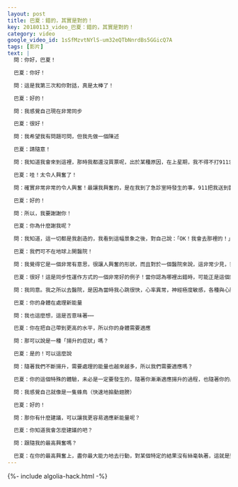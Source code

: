 ```yaml
---
layout: post
title: 巴夏：錯的，其實是對的！
key: 20180113_video_巴夏：錯的，其實是對的！
category: video
google_video_id: 1sSfMzvtNYlS-um32eQTbNnrdBs5GGicQ7A
tags: [影片]
text: |
  問：你好，巴夏！

  巴夏：你好！

  問：這是我第三次和你對話，真是太棒了！

  巴夏：好的！

  問：我感覺自己現在非常同步

  巴夏：很好！

  問：我希望我有問題可問，但我先做一個陳述

  巴夏：請隨意！

  問：我知道我會來到這裡，那時我都還沒買票呢，出於某種原因，在上星期，我不得不打911求救

  巴夏：哇！太令人興奮了！

  問：確實非常非常的令人興奮！最讓我興奮的，是在我到了急診室時發生的事，911把我送到醫院去了，我往下看，發現整個醫院的頂部就像一個金字塔形

  巴夏：好的！

  問：所以，我要謝謝你！

  巴夏：你為什麼謝我呢？

  問：我知道，這一切都是我創造的，我看到這幅景象之後，對自己說：「OK！我會去那裡的！」

  巴夏：我們可不在地球上開醫院！

  問：我覺得它是一個非常有意思，很讓人興奮的形狀，而且對於一個醫院來說，這非常少見，我沒發現哪個人跟這醫院有（特殊）關係，但對我來說，這是一個很強的連接

  巴夏：很好！這是同步性運作方式的一個非常好的例子！當你認為哪裡出錯時，可能正是這個錯，準確地把你引到正確的地方

  問：我同意。我之所以去醫院，是因為當時我心跳很快，心率異常，神經極度敏感，各種與心臟有關的症狀，我很清楚，這些症狀是我身體天生就有的，但是就在上個月，它們一起爆發了，以前從來沒這樣過，所以，我想你能否跟我解釋一下是怎麼回事，我有些自己的理論，但我想知道⋯⋯

  巴夏：你的身體在處理新能量

  問：我也這麼想，這是否意味著⋯⋯

  巴夏：你在把自己帶到更高的水平，所以你的身體需要適應

  問：那可以說是一種「揚升的症狀」嗎？

  巴夏：是的！可以這麼說

  問：隨著我們不斷揚升，需要處理的能量也越來越多，所以我們需要適應嗎？

  巴夏：你的這個特殊的體驗，未必是一定要發生的，隨著你漸漸適應揚升的過程，也隨著你的身體和神經結構的阻抗越來越少，最後，你的身體可能不再有這樣的反應，因為你的神經網絡會變得越來越像「超導」一樣，不再有那麼多的限制或者障礙，於是，就不會造成你身體的「抖動」

  問：我感覺自己就像是一隻蜂鳥（快速地搧動翅膀）

  巴夏：好的！

  問：那你有什麼建議，可以讓我更容易適應新能量呢？

  巴夏：你知道我會怎麼建議的吧？

  問：跟隨我的最高興奮嗎？

  巴夏：在你的最高興奮上，盡你最大能力地去行動，對某個特定的結果沒有絲毫執著，這就是整個公式，我們知道，你們很多人習慣性地忘記第三部分（執著）
---
```


{%- include algolia-hack.html -%}

